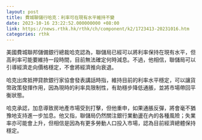 ```yaml
---
layout: post
title: 費城聯儲行哈克：利率可在現有水平維持不變
date: 2023-10-16 23:22:52.000000000 +08:00
link: https://news.rthk.hk/rthk/ch/component/k2/1723413-20231016.htm
categories: rthk
---
```


美國費城聯邦儲備銀行總裁哈克認為，聯儲局已經可以將利率保持在現有水平，但高利率可能要維持一段時間，目前無法確定何時減息。不過，他相信，聯儲局可以引導經濟走向價格穩定，不會將經濟推向衰退。

哈克出席抵押貸款銀行家協會發表講話時指，維持目前的利率水平穩定，可以讓貨幣政策發揮作用，因為現時的利率具限制性，有助穩步降低通脹，並將市場帶回平衡狀態。

哈克承認，加息導致房地產市場受到打擊，但他重申，如果通脹反彈，將會毫不猶豫地支持進一步加息。他又指，聯儲局仍然關注銀行業動盪在內的各種風險；失業率亦可能會上升，但相信是因為有更多勞動人口投入市場，認為目前經濟總體保持穩定。
